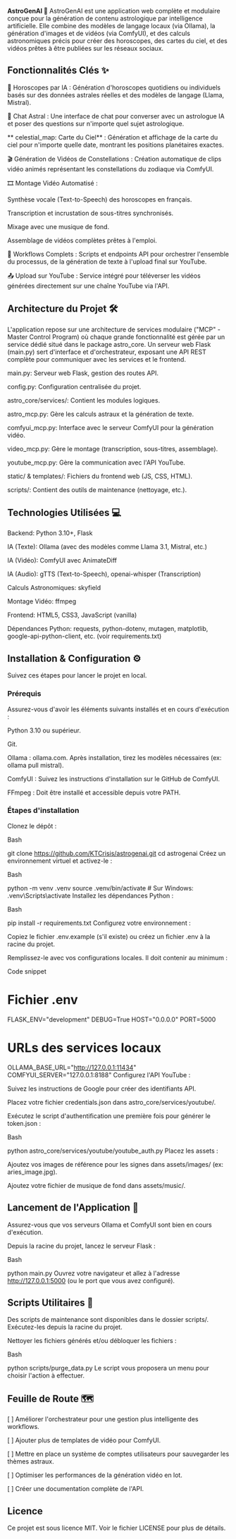 **AstroGenAI 🌌**
AstroGenAI est une application web complète et modulaire conçue pour la génération de contenu astrologique par intelligence artificielle. Elle combine des modèles de langage locaux (via Ollama), la génération d'images et de vidéos (via ComfyUI), et des calculs astronomiques précis pour créer des horoscopes, des cartes du ciel, et des vidéos prêtes à être publiées sur les réseaux sociaux.


## Fonctionnalités Clés ✨
🔮 Horoscopes par IA : Génération d'horoscopes quotidiens ou individuels basés sur des données astrales réelles et des modèles de langage (Llama, Mistral).

🤖 Chat Astral : Une interface de chat pour converser avec un astrologue IA et poser des questions sur n'importe quel sujet astrologique.

** celestial_map:️ Carte du Ciel** : Génération et affichage de la carte du ciel pour n'importe quelle date, montrant les positions planétaires exactes.

🎬 Génération de Vidéos de Constellations : Création automatique de clips vidéo animés représentant les constellations du zodiaque via ComfyUI.

🎞️ Montage Vidéo Automatisé :

Synthèse vocale (Text-to-Speech) des horoscopes en français.

Transcription et incrustation de sous-titres synchronisés.

Mixage avec une musique de fond.

Assemblage de vidéos complètes prêtes à l'emploi.

🚀 Workflows Complets : Scripts et endpoints API pour orchestrer l'ensemble du processus, de la génération de texte à l'upload final sur YouTube.

📤 Upload sur YouTube : Service intégré pour téléverser les vidéos générées directement sur une chaîne YouTube via l'API.

## Architecture du Projet 🛠️
L'application repose sur une architecture de services modulaire ("MCP" - Master Control Program) où chaque grande fonctionnalité est gérée par un service dédié situé dans le package astro_core. Un serveur web Flask (main.py) sert d'interface et d'orchestrateur, exposant une API REST complète pour communiquer avec les services et le frontend.

main.py: Serveur web Flask, gestion des routes API.

config.py: Configuration centralisée du projet.

astro_core/services/: Contient les modules logiques.

astro_mcp.py: Gère les calculs astraux et la génération de texte.

comfyui_mcp.py: Interface avec le serveur ComfyUI pour la génération vidéo.

video_mcp.py: Gère le montage (transcription, sous-titres, assemblage).

youtube_mcp.py: Gère la communication avec l'API YouTube.

static/ & templates/: Fichiers du frontend web (JS, CSS, HTML).

scripts/: Contient des outils de maintenance (nettoyage, etc.).

## Technologies Utilisées 💻
Backend: Python 3.10+, Flask

IA (Texte): Ollama (avec des modèles comme Llama 3.1, Mistral, etc.)

IA (Vidéo): ComfyUI avec AnimateDiff

IA (Audio): gTTS (Text-to-Speech), openai-whisper (Transcription)

Calculs Astronomiques: skyfield

Montage Vidéo: ffmpeg

Frontend: HTML5, CSS3, JavaScript (vanilla)

Dépendances Python: requests, python-dotenv, mutagen, matplotlib, google-api-python-client, etc. (voir requirements.txt)

## Installation & Configuration ⚙️
Suivez ces étapes pour lancer le projet en local.

### Prérequis
Assurez-vous d'avoir les éléments suivants installés et en cours d'exécution :

Python 3.10 ou supérieur.

Git.

Ollama : ollama.com. Après installation, tirez les modèles nécessaires (ex: ollama pull mistral).

ComfyUI : Suivez les instructions d'installation sur le GitHub de ComfyUI.

FFmpeg : Doit être installé et accessible depuis votre PATH.

### Étapes d'installation
Clonez le dépôt :

Bash

git clone https://github.com/KTCrisis/astrogenai.git
cd astrogenai
Créez un environnement virtuel et activez-le :

Bash

python -m venv .venv
source .venv/bin/activate  # Sur Windows: .venv\Scripts\activate
Installez les dépendances Python :

Bash

pip install -r requirements.txt
Configurez votre environnement :

Copiez le fichier .env.example (s'il existe) ou créez un fichier .env à la racine du projet.

Remplissez-le avec vos configurations locales. Il doit contenir au minimum :

Code snippet

# Fichier .env
FLASK_ENV="development"
DEBUG=True
HOST="0.0.0.0"
PORT=5000

# URLs des services locaux
OLLAMA_BASE_URL="http://127.0.0.1:11434"
COMFYUI_SERVER="127.0.0.1:8188"
Configurez l'API YouTube :

Suivez les instructions de Google pour créer des identifiants API.

Placez votre fichier credentials.json dans astro_core/services/youtube/.

Exécutez le script d'authentification une première fois pour générer le token.json :

Bash

python astro_core/services/youtube/youtube_auth.py
Placez les assets :

Ajoutez vos images de référence pour les signes dans assets/images/ (ex: aries_image.jpg).

Ajoutez votre fichier de musique de fond dans assets/music/.

## Lancement de l'Application 🚀
Assurez-vous que vos serveurs Ollama et ComfyUI sont bien en cours d'exécution.

Depuis la racine du projet, lancez le serveur Flask :

Bash

python main.py
Ouvrez votre navigateur et allez à l'adresse http://127.0.0.1:5000 (ou le port que vous avez configuré).

## Scripts Utilitaires 🧹
Des scripts de maintenance sont disponibles dans le dossier scripts/. Exécutez-les depuis la racine du projet.

Nettoyer les fichiers générés et/ou débloquer les fichiers :

Bash

python scripts/purge_data.py
Le script vous proposera un menu pour choisir l'action à effectuer.

## Feuille de Route 🗺️
[ ] Améliorer l'orchestrateur pour une gestion plus intelligente des workflows.

[ ] Ajouter plus de templates de vidéo pour ComfyUI.

[ ] Mettre en place un système de comptes utilisateurs pour sauvegarder les thèmes astraux.

[ ] Optimiser les performances de la génération vidéo en lot.

[ ] Créer une documentation complète de l'API.

## Licence
Ce projet est sous licence MIT. Voir le fichier LICENSE pour plus de détails.